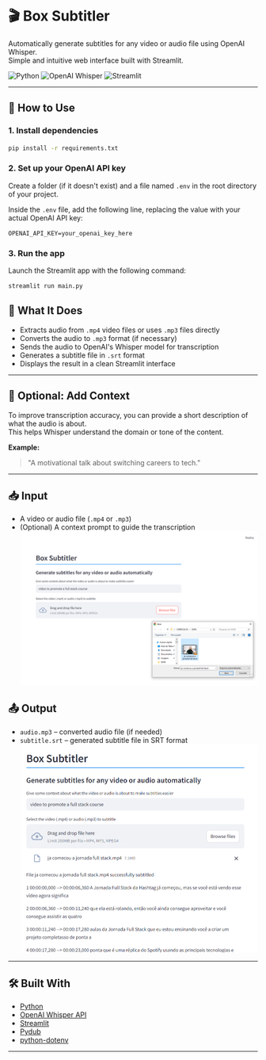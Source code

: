 # 🎬 Box Subtitler

Automatically generate subtitles for any video or audio file using OpenAI Whisper.  
Simple and intuitive web interface built with Streamlit.

![Python](https://img.shields.io/badge/Python-3.10%2B-blue)
![OpenAI Whisper](https://img.shields.io/badge/OpenAI-Whisper-green)
![Streamlit](https://img.shields.io/badge/UI-Streamlit-orange)

---

## 🚀 How to Use

### 1. Install dependencies

```bash
pip install -r requirements.txt
```

### 2. Set up your OpenAI API key

Create a folder (if it doesn't exist) and a file named `.env` in the root directory of your project.

Inside the `.env` file, add the following line, replacing the value with your actual OpenAI API key:

```
OPENAI_API_KEY=your_openai_key_here
```

### 3. Run the app

Launch the Streamlit app with the following command:

```bash
streamlit run main.py
```

## 📂 What It Does

- Extracts audio from `.mp4` video files or uses `.mp3` files directly
- Converts the audio to `.mp3` format (if necessary)
- Sends the audio to OpenAI's Whisper model for transcription
- Generates a subtitle file in `.srt` format
- Displays the result in a clean Streamlit interface

---

## 🧠 Optional: Add Context

To improve transcription accuracy, you can provide a short description of what the audio is about.  
This helps Whisper understand the domain or tone of the content.

**Example:**  
> "A motivational talk about switching careers to tech."

---

## 📥 Input

- A video or audio file (`.mp4` or `.mp3`)
- (Optional) A context prompt to guide the transcription
![Box Subtitler - Before Upload](assets/print-2-before-upload.png)

## 📤 Output

- `audio.mp3` – converted audio file (if needed)
- `subtitle.srt` – generated subtitle file in SRT format
![Box Subtitler - Subtitles Output](assets/print-3-output.png)

---

## 🛠️ Built With

- [Python](https://www.python.org/)
- [OpenAI Whisper API](https://platform.openai.com/docs/guides/speech-to-text)
- [Streamlit](https://streamlit.io/)
- [Pydub](https://github.com/jiaaro/pydub)
- [python-dotenv](https://github.com/theskumar/python-dotenv)

---

